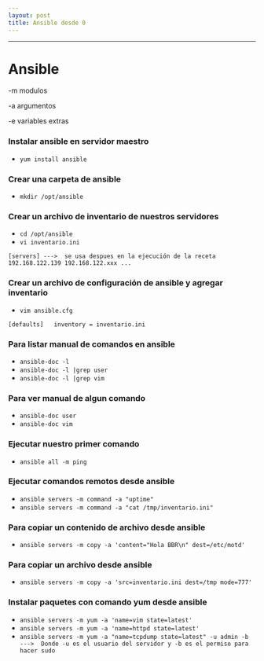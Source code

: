 ```yaml
---
layout: post
title: Ansible desde 0
---
```

<!-- Asi se ponen las fotos en Mackdown
![foto_personal](https://raw.githubusercontent.com/matthy11/matthy11.github.io/master/images/foto1.jpg)
-->

***

# Ansible 

-m modulos  

-a argumentos  

-e variables extras  



### Instalar ansible en servidor maestro  

- `yum install ansible`


### Crear una carpeta de ansible  

- `mkdir /opt/ansible`


### Crear un archivo de inventario de nuestros servidores  

- `cd /opt/ansible`
- `vi inventario.ini`

`[servers] --->  se usa despues en la ejecución de la receta  
192.168.122.139 192.168.122.xxx ...`


### Crear un archivo de configuración de ansible y agregar inventario  

- `vim ansible.cfg`

`[defaults]  
inventory = inventario.ini`


### Para listar manual de comandos en ansible  

- `ansible-doc -l `
- `ansible-doc -l |grep user`
- `ansible-doc -l |grep vim`


### Para ver manual de algun comando  

- `ansible-doc user`
- `ansible-doc vim`


### Ejecutar nuestro primer comando  

- `ansible all -m ping`


### Ejecutar comandos remotos desde ansible  

- `ansible servers -m command -a "uptime"`
- `ansible servers -m command -a "cat /tmp/inventario.ini"`


### Para copiar un contenido de archivo desde ansible  

- `ansible servers -m copy -a 'content="Hola BBR\n" dest=/etc/motd'`


### Para copiar un archivo desde ansible  

- `ansible servers -m copy -a 'src=inventario.ini dest=/tmp mode=777'`


### Instalar paquetes con comando yum desde ansible  

- `ansible servers -m yum -a 'name=vim state=latest'`
- `ansible servers -m yum -a 'name=httpd state=latest'`
- `ansible servers -m yum -a "name=tcpdump state=latest" -u admin -b    --->  Donde -u es el usuario del servidor y -b es el permiso para hacer sudo`
